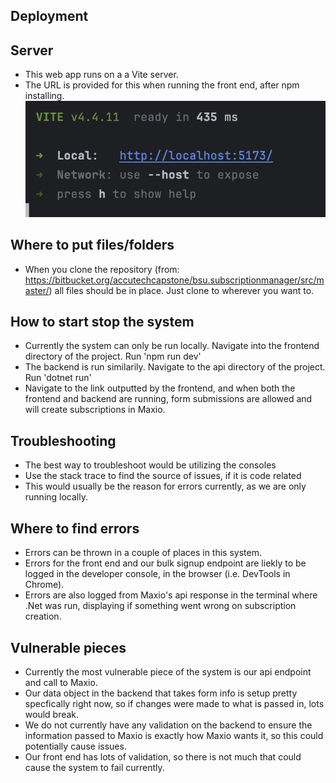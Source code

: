 ## Deployment
## Server
- This web app runs on a a Vite server.
- The URL is provided for this when running the front end, after npm installing.
  ![Console output](./images/console-output.png)
## Where to put files/folders
- When you clone the repository (from: https://bitbucket.org/accutechcapstone/bsu.subscriptionmanager/src/master/) all files should be in place. Just clone to wherever you want to.
## How to start stop the system
- Currently the system can only be run locally. Navigate into the frontend directory of the project. Run 'npm run dev'
- The backend is run similarily. Navigate to the api directory of the project. Run 'dotnet run'
- Navigate to the link outputted by the frontend, and when both the frontend and backend are running, form submissions are allowed and will create subscriptions in Maxio.
## Troubleshooting
- The best way to troubleshoot would be utilizing the consoles
- Use the stack trace to find the source of issues, if it is code related
- This would usually be the reason for errors currently, as we are only running locally.
## Where to find errors
- Errors can be thrown in a couple of places in this system.
- Errors for the front end and our bulk signup endpoint are liekly to be logged in the developer console, in the browser (i.e. DevTools in Chrome).
- Errors are also logged from Maxio's api response in the terminal where .Net was run, displaying if something went wrong on subscription creation.
## Vulnerable pieces
- Currently the most vulnerable piece of the system is our api endpoint and call to Maxio.
- Our data object in the backend that takes form info is setup pretty specfically right now, so if changes were made to what is passed in, lots would break.
- We do not currently have any validation on the backend to ensure the information passed to Maxio is exactly how Maxio wants it, so this could potentially cause issues.
- Our front end has lots of validation, so there is not much that could cause the system to fail currently.
